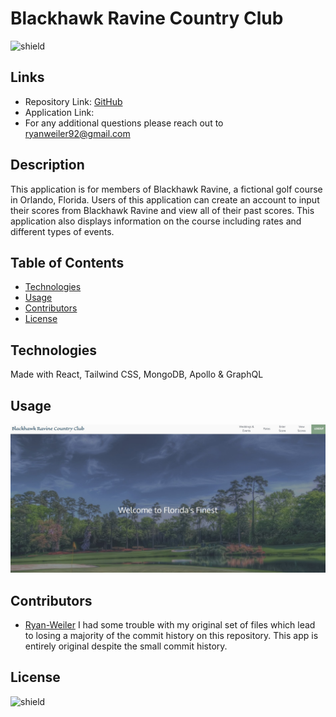 # Blackhawk Ravine Country Club
![shield](https://img.shields.io/badge/license-No%20License-green)

## Links
* Repository Link: [GitHub](https://github.com/ryanweiler92/Blackhawk-Ravine-Country-Club)
* Application Link: []()
* For any additional questions please reach out to ryanweiler92@gmail.com

## Description
This application is for members of Blackhawk Ravine, a fictional golf course in Orlando, Florida. Users of this application can create an account to input their scores from Blackhawk Ravine and view all of their past scores. This application also displays information on the course including rates and different types of events. 

## Table of Contents
* [Technologies](#technologies)
* [Usage](#usage)
* [Contributors](#contributors)
* [License](#license)

## Technologies
Made with React, Tailwind CSS, MongoDB, Apollo & GraphQL

## Usage
![screenshot](./client/src/assets/images/screenshot.jpg)

## Contributors
* [Ryan-Weiler](https://github.com/ryanweiler92)
I had some trouble with my original set of files which lead to losing a majority of the commit history on this repository. This app is entirely original despite the small commit history.


## License
![shield](https://img.shields.io/badge/license-No%20License-green)